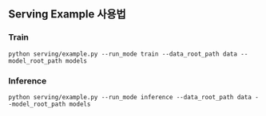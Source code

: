 ## Serving Example 사용법
### Train

```
python serving/example.py --run_mode train --data_root_path data --model_root_path models
```

### Inference

```
python serving/example.py --run_mode inference --data_root_path data --model_root_path models
```
